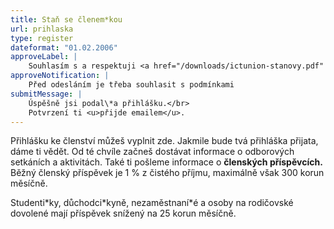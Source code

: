 ```yaml
---
title: Staň se členem*kou
url: prihlaska
type: register
dateformat: "01.02.2006"
approveLabel: |
    Souhlasím s a respektuji <a href="/downloads/ictunion-stanovy.pdf" target="_blank">stanovy</a> Odborové organizace pracujících v ICT.
approveNotification: |
    Před odesláním je třeba souhlasit s podmínkami
submitMessage: |
    Úspěšně jsi podal\*a přihlášku.</br>
    Potvrzení ti <u>přijde emailem</u>.
---
```

Přihlášku ke členství můžeš vyplnit zde. Jakmile bude tvá přihláška přijata, dáme ti vědět.
Od té chvíle začneš dostávat informace o odborových setkáních a aktivitách.
Také ti pošleme informace o **členských příspěvcích.**
Běžný členský příspěvek je 1 % z čistého příjmu, maximálně však 300 korun měsíčně.

Studenti\*ky, důchodci\*kyně, nezaměstnaní\*é a osoby na rodičovské dovolené mají příspěvek snížený na 25 korun měsíčně.
